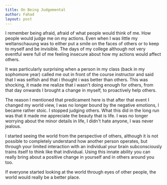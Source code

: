 ```yaml
---
title: On Being Judgemental
author: Fahad
layout: post
---
```

I remember being afraid, afraid of what people would think of me. How people would judge me on my actions. Even when I was little my weltanschauung was to either put a smile on the faces of others or to keep to myself and be invisible. The days of my college although not very eventful were full of me feeling insecure about how my actions would affect others. 

It was particularly surprising when a person in my class (back in my sophomore year) called me out in front of the course instructor and said that I was selfish and that i thought i was better than others. This was shocking, it made me realize that i wasn't doing enough for others, from that day onwards I brought a change in myself, to proactively help others.

The reason I mentioned that predicament here is that after that event I changed my world view, I was no longer bound by the negative emotions, I became rather stoic. I stopped judging others. What this did in the long run was that it made me appreciate the beauty that is life. I was no longer worrying about the minor details in life, I didn't hate anyone, I was never jealous. 

I started seeing the world from the perspective of others, although it is not possible to completely understand how another person operates, but through your limited interaction with an individual your brain subconsciously trains itself to think like that individual. Using this innate ability you can really bring about a positive change in yourself and in others around you too. 

If everyone started looking at the world through eyes of other people, the world would really be a better place.
